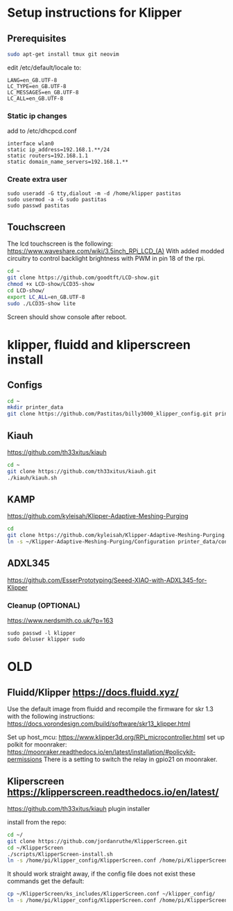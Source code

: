 # Setup instructions for Klipper

## Prerequisites
```bash
sudo apt-get install tmux git neovim
```
edit /etc/default/locale to:
```
LANG=en_GB.UTF-8
LC_TYPE=en_GB.UTF-8
LC_MESSAGES=en_GB.UTF-8
LC_ALL=en_GB.UTF-8
```

### Static ip changes
add to /etc/dhcpcd.conf
```
interface wlan0
static ip_address=192.168.1.**/24
static routers=192.168.1.1
static domain_name_servers=192.168.1.**
```

### Create extra user
```
sudo useradd -G tty,dialout -m -d /home/klipper pastitas
sudo usermod -a -G sudo pastitas
sudo passwd pastitas
```

## Touchscreen
The lcd touchscreen is the following:
https://www.waveshare.com/wiki/3.5inch_RPi_LCD_(A)
With added modded circuitry to control backlight brightness with PWM in pin 18 of the rpi.

```bash
cd ~
git clone https://github.com/goodtft/LCD-show.git
chmod +x LCD-show/LCD35-show
cd LCD-show/
export LC_ALL=en_GB.UTF-8
sudo ./LCD35-show lite
```
Screen should show console after reboot.

# klipper, fluidd and kliperscreen install
## Configs

```bash
cd ~
mkdir printer_data
git clone https://github.com/Pastitas/billy3000_klipper_config.git printer_data/config
```

## Kiauh
https://github.com/th33xitus/kiauh

```bash
cd ~
git clone https://github.com/th33xitus/kiauh.git 
./kiauh/kiauh.sh

```
## KAMP
https://github.com/kyleisah/Klipper-Adaptive-Meshing-Purging

```bash
cd
git clone https://github.com/kyleisah/Klipper-Adaptive-Meshing-Purging.git
ln -s ~/Klipper-Adaptive-Meshing-Purging/Configuration printer_data/config/KAMP
```
## ADXL345
https://github.com/EsserPrototyping/Seeed-XIAO-with-ADXL345-for-Klipper


### Cleanup (OPTIONAL)
https://www.nerdsmith.co.uk/?p=163
```
sudo passwd -l klipper
sudo deluser klipper sudo
```

# OLD
## Fluidd/Klipper https://docs.fluidd.xyz/
Use the default image from fluidd and recompile the firmware for skr 1.3 with the following instructions: https://docs.vorondesign.com/build/software/skr13_klipper.html

Set up host_mcu: https://www.klipper3d.org/RPi_microcontroller.html
set up polkit for moonraker: https://moonraker.readthedocs.io/en/latest/installation/#policykit-permissions
There is a setting to switch the relay in gpio21 on moonraker.

## Kliperscreen https://klipperscreen.readthedocs.io/en/latest/

https://github.com/th33xitus/kiauh
plugin installer

install from the repo:
```bash
cd ~/
git clone https://github.com/jordanruthe/KlipperScreen.git
cd ~/KlipperScreen
./scripts/KlipperScreen-install.sh
ln -s /home/pi/klipper_config/KlipperScreen.conf /home/pi/KlipperScreen/
```
It should work straight away, if the config file does not exist these commands get the default:
```bash
cp ~/KlipperScreen/ks_includes/KlipperScreen.conf ~/klipper_config/
ln -s /home/pi/klipper_config/KlipperScreen.conf /home/pi/KlipperScreen/
```


